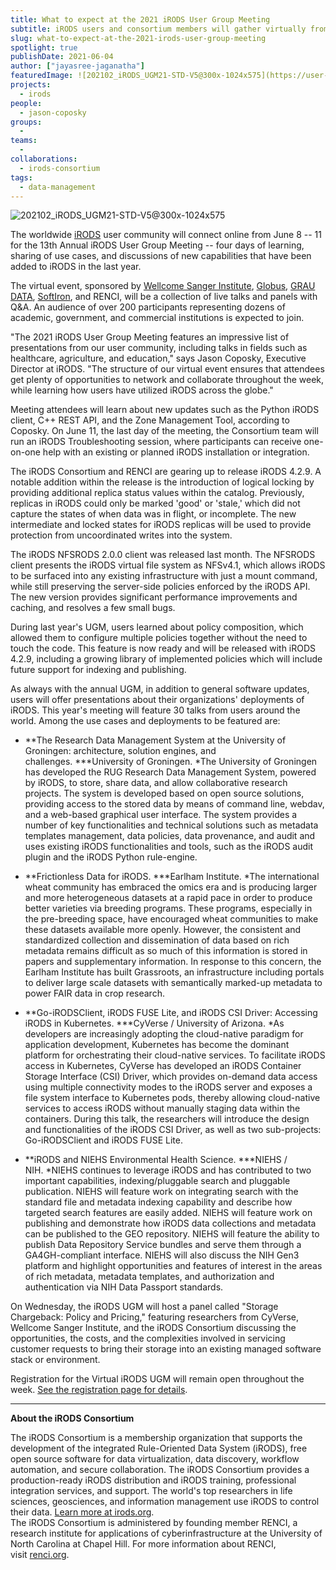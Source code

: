```yaml
---
title: What to expect at the 2021 iRODS User Group Meeting
subtitle: iRODS users and consortium members will gather virtually from June 8-11 
slug: what-to-expect-at-the-2021-irods-user-group-meeting
spotlight: true
publishDate: 2021-06-04
author: ["jayasree-jaganatha"]
featuredImage: ![202102_iRODS_UGM21-STD-V5@300x-1024x575](https://user-images.githubusercontent.com/68300939/157327244-daf607e7-495a-4911-9e57-7b601a197f1c.png)
projects:
  - irods
people:
  - jason-coposky
groups:
  -
teams:
  - 
collaborations:
  - irods-consortium
tags:
  - data-management
---
```


![202102_iRODS_UGM21-STD-V5@300x-1024x575](https://user-images.githubusercontent.com/68300939/157327244-daf607e7-495a-4911-9e57-7b601a197f1c.png)

The worldwide [iRODS](https://irods.org/) user community will connect online from June 8 -- 11 for the 13th Annual iRODS User Group Meeting -- four days of learning, sharing of use cases, and discussions of new capabilities that have been added to iRODS in the last year.

The virtual event, sponsored by [Wellcome Sanger Institute](https://www.sanger.ac.uk/), [Globus](https://www.globus.org/), [GRAU DATA](http://graudata.com/), [SoftIron](https://softiron.com/), and RENCI, will be a collection of live talks and panels with Q&A. An audience of over 200 participants representing dozens of academic, government, and commercial institutions is expected to join.

"The 2021 iRODS User Group Meeting features an impressive list of presentations from our user community, including talks in fields such as healthcare, agriculture, and education," says Jason Coposky, Executive Director at iRODS. "The structure of our virtual event ensures that attendees get plenty of opportunities to network and collaborate throughout the week, while learning how users have utilized iRODS across the globe."

Meeting attendees will learn about new updates such as the Python iRODS client, C++ REST API, and the Zone Management Tool, according to Coposky. On June 11, the last day of the meeting, the Consortium team will run an iRODS Troubleshooting session, where participants can receive one-on-one help with an existing or planned iRODS installation or integration.

The iRODS Consortium and RENCI are gearing up to release iRODS 4.2.9. A notable addition within the release is the introduction of logical locking by providing additional replica status values within the catalog. Previously, replicas in iRODS could only be marked 'good' or 'stale,' which did not capture the states of when data was in flight, or incomplete. The new intermediate and locked states for iRODS replicas will be used to provide protection from uncoordinated writes into the system.

The iRODS NFSRODS 2.0.0 client was released last month. The NFSRODS client presents the iRODS virtual file system as NFSv4.1, which allows iRODS to be surfaced into any existing infrastructure with just a mount command, while still preserving the server-side policies enforced by the iRODS API. The new version provides significant performance improvements and caching, and resolves a few small bugs. 

During last year's UGM, users learned about policy composition, which allowed them to configure multiple policies together without the need to touch the code. This feature is now ready and will be released with iRODS 4.2.9, including a growing library of implemented policies which will include future support for indexing and publishing.

As always with the annual UGM, in addition to general software updates, users will offer presentations about their organizations' deployments of iRODS. This year's meeting will feature 30 talks from users around the world. Among the use cases and deployments to be featured are:

-   **The Research Data Management System at the University of Groningen: architecture, solution engines, and challenges. ***University of Groningen. *The University of Groningen has developed the RUG Research Data Management System, powered by iRODS, to store, share data, and allow collaborative research projects. The system is developed based on open source solutions, providing access to the stored data by means of command line, webdav, and a web-based graphical user interface. The system provides a number of key functionalities and technical solutions such as metadata templates management, data policies, data provenance, and audit and uses existing iRODS functionalities and tools, such as the iRODS audit plugin and the iRODS Python rule-engine.

-   **Frictionless Data for iRODS. ***Earlham Institute. *The international wheat community has embraced the omics era and is producing larger and more heterogeneous datasets at a rapid pace in order to produce better varieties via breeding programs. These programs, especially in the pre-breeding space, have encouraged wheat communities to make these datasets available more openly. However, the consistent and standardized collection and dissemination of data based on rich metadata remains difficult as so much of this information is stored in papers and supplementary information. In response to this concern, the Earlham Institute has built Grassroots, an infrastructure including portals to deliver large scale datasets with semantically marked-up metadata to power FAIR data in crop research.

-   **Go-iRODSClient, iRODS FUSE Lite, and iRODS CSI Driver: Accessing iRODS in Kubernetes. ***CyVerse / University of Arizona. *As developers are increasingly adopting the cloud-native paradigm for application development, Kubernetes has become the dominant platform for orchestrating their cloud-native services. To facilitate iRODS access in Kubernetes, CyVerse has developed an iRODS Container Storage Interface (CSI) Driver, which provides on-demand data access using multiple connectivity modes to the iRODS server and exposes a file system interface to Kubernetes pods, thereby allowing cloud-native services to access iRODS without manually staging data within the containers. During this talk, the researchers will introduce the design and functionalities of the iRODS CSI Driver, as well as two sub-projects: Go-iRODSClient and iRODS FUSE Lite.

-   **iRODS and NIEHS Environmental Health Science. ***NIEHS / NIH. *NIEHS continues to leverage iRODS and has contributed to two important capabilities, indexing/pluggable search and pluggable publication. NIEHS will feature work on integrating search with the standard file and metadata indexing capability and describe how targeted search features are easily added. NIEHS will feature work on publishing and demonstrate how iRODS data collections and metadata can be published to the GEO repository. NIEHS will feature the ability to publish Data Repository Service bundles and serve them through a GA4GH-compliant interface. NIEHS will also discuss the NIH Gen3 platform and highlight opportunities and features of interest in the areas of rich metadata, metadata templates, and authorization and authentication via NIH Data Passport standards.

On Wednesday, the iRODS UGM will host a panel called "Storage Chargeback: Policy and Pricing," featuring researchers from CyVerse, Wellcome Sanger Institute, and the iRODS Consortium discussing the opportunities, the costs, and the complexities involved in servicing customer requests to bring their storage into an existing managed software stack or environment.

Registration for the Virtual iRODS UGM will remain open throughout the week. [See the registration page for details](https://irods.org/ugm2021/).

* * * * *

**About the iRODS Consortium**

The iRODS Consortium is a membership organization that supports the development of the integrated Rule-Oriented Data System (iRODS), free open source software for data virtualization, data discovery, workflow automation, and secure collaboration. The iRODS Consortium provides a production-ready iRODS distribution and iRODS training, professional integration services, and support. The world's top researchers in life sciences, geosciences, and information management use iRODS to control their data. [Learn more at irods.org](https://irods.org/).\
The iRODS Consortium is administered by founding member RENCI, a research institute for applications of cyberinfrastructure at the University of North Carolina at Chapel Hill. For more information about RENCI, visit [renci.org](https://renci.org/).

